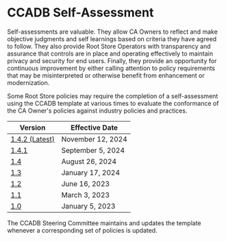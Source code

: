 # CCADB Self-Assessment

Self-assessments are valuable. They allow CA Owners to reflect and make objective judgments and self learnings based on criteria they have agreed to follow. They also provide Root Store Operators with transparency and assurance that controls are in place and operating effectively to maintain privacy and security for end users. Finally, they provide an opportunity for continuous improvement by either calling attention to policy requirements that may be misinterpreted or otherwise benefit from enhancement or modernization.

Some Root Store policies may require the completion of a self-assessment using the CCADB template at various times to evaluate the conformance of the CA Owner's policies against industry policies and practices. 

|Version|Effective Date|
|-|-|
|[1.4.2 (Latest)]([https://docs.google.com/spreadsheets/d/1nInlBLAqnhdQWwgyBZrAmCdqDKMm176QPO_Tcr4NvFA/edit?usp=sharing)|November 12, 2024|
|[1.4.1](https://docs.google.com/spreadsheets/d/1nInlBLAqnhdQWwgyBZrAmCdqDKMm176QPO_Tcr4NvFA/edit?usp=sharing)|September 5, 2024|
|[1.4](https://docs.google.com/spreadsheets/d/1GJXha85NjU33aEP6tGS90a5JG30yyxRJ9t7OO4l3la0/edit?usp=sharing)|August 26, 2024|
|[1.3](https://docs.google.com/spreadsheets/d/1Kx9bwMdEnFG5INBpJJLjP2RAsFYyx055zCRfL6ClkcI/edit?usp=sharing)|January 17, 2024|
|[1.2](https://docs.google.com/spreadsheets/d/157G_jkpT9yHQxtA-Ivqaj5qWFzSy_MDncC7TcQIGeaQ/edit?usp=sharing)|June 16, 2023| 
|[1.1](https://docs.google.com/spreadsheets/d/1bCpWvg2Sfza3qlI1XGQVms0Qo41QrUJWEAnKaKhTjkY/edit?usp=sharing)|March 3, 2023|
|[1.0](https://docs.google.com/spreadsheets/d/1ahHjFP74rgrNJExTd1molihw6UBJ0zAVs12hNGKG56g/edit?usp=sharing)|January 5, 2023|


The CCADB Steering Committee maintains and updates the template whenever a corresponding set of policies is updated.
